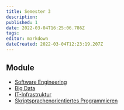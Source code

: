 ```yaml
---
title: Semester 3
description: 
published: 1
date: 2022-03-04T16:25:06.786Z
tags: 
editor: markdown
dateCreated: 2022-03-04T12:23:19.207Z
---
```


## Module

- [Software Engineering](semester-3/software-engineering.md)
- [Big Data](semester-3/big-data.md)
- [IT-Infrastruktur](semester-3/it-infrastruktur.md)
- [Skriptsprachenorientiertes Programmieren](semester-3/skriptsprachen.md)
